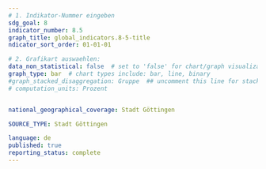 ```yaml
---
# 1. Indikator-Nummer eingeben 
sdg_goal: 8
indicator_number: 8.5
graph_title: global_indicators.8-5-title
ndicator_sort_order: 01-01-01

# 2. Grafikart auswaehlen: 
data_non_statistical: false  # set to 'false' for chart/graph visualization 
graph_type: bar  # chart types include: bar, line, binary 
#graph_stacked_disaggregation: Gruppe  ## uncomment this line for stacked bars. eplace 'Geschlecht' with the field of aggregation. 
# computation_units: Prozent


national_geographical_coverage: Stadt Göttingen

SOURCE_TYPE: Stadt Göttingen

language: de   
published: true 
reporting_status: complete
---
```

